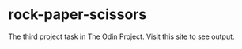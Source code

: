 # rock-paper-scissors
The third project task in The Odin Project. Visit this [site](https://neo-ran.github.io/rock-paper-scissors/) to see output.